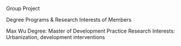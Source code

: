 Group Project

Degree Programs & Research Interests of Members

Max Wu
Degree: Master of Development Practice
Research Interests: Urbanization, development interventions